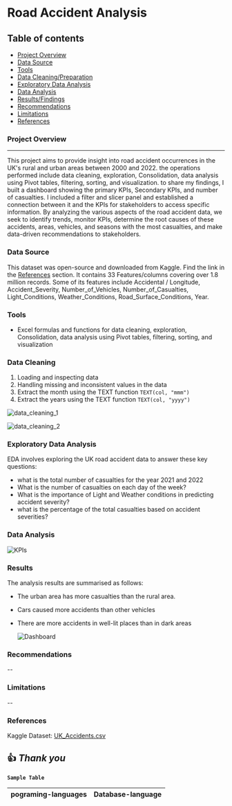 # Road Accident Analysis

## Table of contents

- [Project Overview](#project-overview)
- [Data Source](#data-source)
- [Tools](#tools)
- [Data Cleaning/Preparation](#data-cleaning)
- [Exploratory Data Analysis](#exploratory-data-analysis)
- [Data Analysis](#data-analysis)
- [Results/Findings](#results)
- [Recommendations](#recommendations)
- [Limitations](#limitations)
- [References](#references)

### Project Overview
---
This project aims to provide insight into road accident occurrences in the UK's rural and urban areas between 2000 and 2022. the operations performed include data cleaning, exploration, Consolidation, data analysis using Pivot tables, filtering, sorting, and visualization. to share my findings, I built a dashboard showing the primary KPIs, Secondary KPIs, and number of casualties. I included a filter and slicer panel and established a connection between it and the KPIs for stakeholders to access specific information. By analyzing the various aspects of the road accident data, we seek to identify trends, monitor KPIs, determine the root causes of these accidents, areas, vehicles, and seasons with the most casualties, and make data-driven recommendations to stakeholders.

### Data Source
This dataset was open-source and downloaded from Kaggle. Find the link in the [References](#references) section. It contains 33 Features/columns covering over 1.8 million records. Some of its features include Accidental / Longitude, Accident_Severity, Number_of_Vehicles, Number_of_Casualties, Light_Conditions, Weather_Conditions, Road_Surface_Conditions, Year.

### Tools
- Excel formulas and functions for data cleaning, exploration, Consolidation, data analysis using Pivot tables, filtering, sorting, and visualization

### Data Cleaning
1. Loading and inspecting data
2. Handling missing and inconsistent values in the data
3. Extract the month using the TEXT function `TEXT(col, "mmm")`
4. Extract the years using the TEXT function `TEXT(col, "yyyy")`

![data_cleaning_1](https://github.com/Ritaonwudiwe/Excel-Project/assets/105303640/3e125dd4-8569-413c-aca0-771d49add637)

![data_cleaning_2](https://github.com/Ritaonwudiwe/Excel-Project/assets/105303640/3102639d-6c56-45a3-98c1-c9d969299b0e)

### Exploratory Data Analysis
EDA involves exploring the UK road accident data to answer these key questions:

 - what is the total number of casualties for the year 2021 and 2022
 - What is the number of casualties on each day of the week?
 - What is the importance of Light and Weather conditions in predicting accident severity?
 - what is the percentage of the total casualties based on accident severities?

### Data Analysis

![KPIs](https://github.com/Ritaonwudiwe/Excel-Project/assets/105303640/43e4020c-ae7d-45de-a78b-70a3eaba08b4)

### Results
The analysis results are summarised as follows:
- The urban area has more casualties than the rural area.
- Cars caused more accidents than other vehicles
- There are more accidents in well-lit places than in dark areas

  ![Dashboard](https://github.com/Ritaonwudiwe/Excel-Project/assets/105303640/80e9ef05-6dda-4c12-a06c-91613fed8457)


### Recommendations
--

### Limitations
--

### References
Kaggle Dataset: [UK_Accidents.csv](https://www.kaggle.com/datasets/devansodariya/road-accident-united-kingdom-uk-dataset/data)

## 👍 *Thank you*

**`Sample Table`**

|pograming-languages|Database-language|
|--------|---------|
